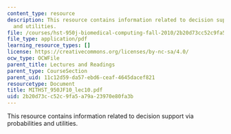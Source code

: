 ```yaml
---
content_type: resource
description: This resource contains information related to decision support via probabilities
  and utilities.
file: /courses/hst-950j-biomedical-computing-fall-2010/2b20d73cc52c9fa5a79a23970e80fa3b_MITHST_950JF10_lec10.pdf
file_type: application/pdf
learning_resource_types: []
license: https://creativecommons.org/licenses/by-nc-sa/4.0/
ocw_type: OCWFile
parent_title: Lectures and Readings
parent_type: CourseSection
parent_uid: 11c12d59-da57-ebd6-ceaf-4645dacef821
resourcetype: Document
title: MITHST_950JF10_lec10.pdf
uid: 2b20d73c-c52c-9fa5-a79a-23970e80fa3b
---
```

This resource contains information related to decision support via probabilities and utilities.